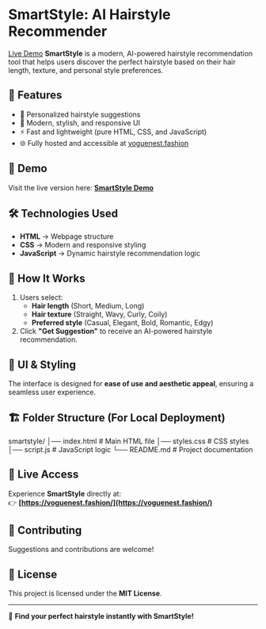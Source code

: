 # SmartStyle: AI Hairstyle Recommender

[Live Demo](https://voguenest.fashion/find-your-perfect-hairstyle/)
**SmartStyle** is a modern, AI-powered hairstyle recommendation tool that helps users discover the perfect hairstyle based on their hair length, texture, and personal style preferences.  

## 🚀 Features
- 💇 Personalized hairstyle suggestions  
- 🎨 Modern, stylish, and responsive UI  
- ⚡ Fast and lightweight (pure HTML, CSS, and JavaScript)  
- 🌐 Fully hosted and accessible at [voguenest.fashion](https://voguenest.fashion/)  

## 📸 Demo  
Visit the live version here: **[SmartStyle Demo](https://voguenest.fashion/)**  

## 🛠️ Technologies Used
- **HTML** → Webpage structure  
- **CSS** → Modern and responsive styling  
- **JavaScript** → Dynamic hairstyle recommendation logic  

## 📜 How It Works
1. Users select:
   - **Hair length** (Short, Medium, Long)
   - **Hair texture** (Straight, Wavy, Curly, Coily)
   - **Preferred style** (Casual, Elegant, Bold, Romantic, Edgy)
2. Click **"Get Suggestion"** to receive an AI-powered hairstyle recommendation.  

## 🎨 UI & Styling
The interface is designed for **ease of use and aesthetic appeal**, ensuring a seamless user experience.  

## 🏗️ Folder Structure (For Local Deployment)
smartstyle/ │── index.html # Main HTML file │── styles.css # CSS styles │── script.js # JavaScript logic └── README.md # Project documentation


## 🔗 Live Access  
Experience **SmartStyle** directly at:  
👉 **[https://voguenest.fashion/](https://voguenest.fashion/)**  

## 🤝 Contributing  
Suggestions and contributions are welcome!  

## 📄 License  
This project is licensed under the **MIT License**.  

---
💇 **Find your perfect hairstyle instantly with SmartStyle!**  
